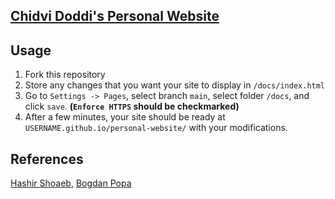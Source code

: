 ## [Chidvi Doddi's Personal Website](https://doddic.github.io/personal-website/)

## Usage

1. Fork this repository
2. Store any changes that you want your site to display in `/docs/index.html`
3. Go to `Settings -> Pages`, select branch `main`, select folder `/docs`, and click `save`. **(`Enforce HTTPS` should be checkmarked)**
4. After a few minutes, your site should be ready at `USERNAME.github.io/personal-website/` with your modifications.

## References

[Hashir Shoaeb](https://github.com/hashirshoaeb/), [Bogdan Popa](https://gist.github.com/bogdanpopa90/)
    
